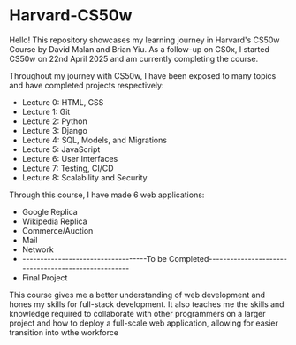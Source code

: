 # Harvard-CS50w
Hello! This repository showcases my learning journey in Harvard's CS50w Course by David Malan and Brian Yiu.
As a follow-up on CS0x, I started CS50w on 22nd April 2025 and am currently completing the course.

Throughout my journey with CS50w, I have been exposed to many topics and have completed projects respectively:
- Lecture 0: HTML, CSS
- Lecture 1: Git
- Lecture 2: Python
- Lecture 3: Django
- Lecture 4: SQL, Models, and Migrations
- Lecture 5: JavaScript
- Lecture 6: User Interfaces
- Lecture 7: Testing, CI/CD
- Lecture 8: Scalability and Security

Through this course, I have made 6 web applications:
- Google Replica
- Wikipedia Replica
- Commerce/Auction
- Mail
- Network
- -----------------------------------To be Completed----------------------------------------------------
- Final Project

This course gives me a better understanding of web development and hones my skills for full-stack development. It also teaches me the skills and knowledge required to collaborate with other programmers on a larger project and how to deploy a full-scale web application, allowing for easier transition into wthe workforce
